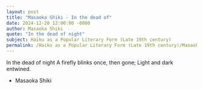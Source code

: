 ```yaml
---
layout: post
title: "Masaoka Shiki - In the dead of"
date: 2024-12-28 12:00:00 -0000
author: Masaoka Shiki
quote: "In the dead of night"
subject: Haiku as a Popular Literary Form (Late 19th century)
permalink: /Haiku as a Popular Literary Form (Late 19th century)/Masaoka Shiki/Masaoka Shiki - In the dead of
---
```


In the dead of night
A firefly blinks once, then gone; 
Light and dark entwined.

- Masaoka Shiki
